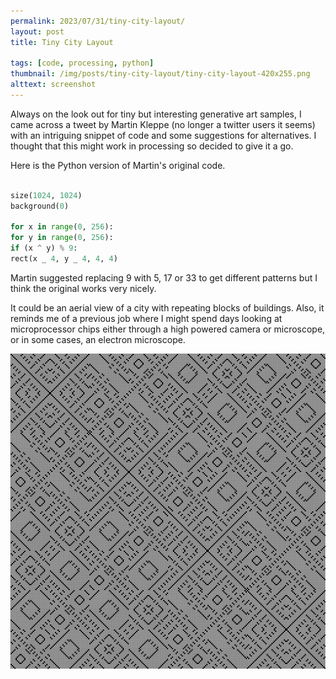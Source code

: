 ```yaml
---
permalink: 2023/07/31/tiny-city-layout/
layout: post
title: Tiny City Layout

tags: [code, processing, python]
thumbnail: /img/posts/tiny-city-layout/tiny-city-layout-420x255.png
alttext: screenshot
---
```


Always on the look out for tiny but interesting generative art samples, I came across a tweet by Martin Kleppe (no longer a twitter users it seems) with an intriguing
snippet of code and some suggestions for alternatives. I thought that this might work in processing so decided to give it a go.

Here is the Python version of Martin's original code.

```python

size(1024, 1024)
background(0)

for x in range(0, 256):
for y in range(0, 256):
if (x ^ y) % 9:
rect(x _ 4, y _ 4, 4, 4)

```

Martin suggested replacing 9 with 5, 17 or 33 to get different patterns but I think the original works very nicely.

It could be an aerial view of a city with repeating blocks of buildings. Also, it reminds me of a previous job where I
might spend days looking at microprocessor chips either through a high powered camera or microscope, or in some cases,
an electron microscope.

![screenshot](/img/posts/tiny-city-layout/art-1.png)

